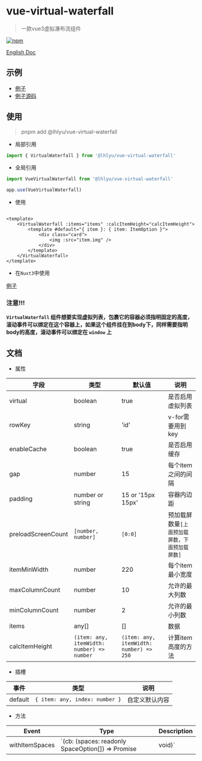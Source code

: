 # vue-virtual-waterfall

> 一款vue3虚拟瀑布流组件

[![npm](https://img.shields.io/npm/v/%40lhlyu%2Fvue-virtual-waterfall)](https://www.npmjs.com/package/@lhlyu/vue-virtual-waterfall)

[English Doc](./README.md)

## 示例

- [例子](https://waterfall.tatakai.top)
- [例子源码](./src/example/Example.vue)

## 使用

> pnpm add @lhlyu/vue-virtual-waterfall

- 局部引用

```ts
import { VirtualWaterfall } from '@lhlyu/vue-virtual-waterfall'
```

- 全局引用

```ts
import VueVirtualWaterfall from '@lhlyu/vue-virtual-waterfall'

app.use(VueVirtualWaterfall)
```

- 使用

```vue

<template>
    <VirtualWaterfall :items="items" :calcItemHeight="calcItemHeight">
        <template #default="{ item }: { item: ItemOption }">
            <div class="card">
                <img :src="item.img" />
            </div>
        </template>
    </VirtualWaterfall>
</template>
```

- 在`Nuxt3`中使用

[例子](https://codesandbox.io/p/devbox/vue-virtual-waterfall-nuxt-demo-h7g569)

### 注意!!!

**`VirtualWaterfall`
组件想要实现虚拟列表，包裹它的容器必须指明固定的高度，滚动事件可以绑定在这个容器上，如果这个组件挂在到body下，同样需要指明body的高度，滚动事件可以绑定在
`window`
上**

## 文档

- 属性

| 字段                 | 类型                                         | 默认值                                     | 说明                        |
|--------------------|--------------------------------------------|-----------------------------------------|---------------------------|
| virtual            | boolean                                    | true                                    | 是否启用虚拟列表                  |
| rowKey             | string                                     | 'id'                                    | v-for需要用到key              |
| enableCache        | boolean                                    | true                                    | 是否启用缓存                    |
| gap                | number                                     | 15                                      | 每个item之间的间隔               |
| padding            | number or string                           | 15 or '15px 15px'                       | 容器内边距                     |
| preloadScreenCount | `[number, number]`                         | `[0:0]`                                 | 预加载屏数量`[上面预加载屏数，下面预加载屏数]` |
| itemMinWidth       | number                                     | 220                                     | 每个item最小宽度                |
| maxColumnCount     | number                                     | 10                                      | 允许的最大列数                   |
| minColumnCount     | number                                     | 2                                       | 允许的最小列数                   |
| items              | any[]                                      | []                                      | 数据                        |
| calcItemHeight     | `(item: any, itemWidth: number) => number` | `(item: any, itemWidth: number) => 250` | 计算item高度的方法               |

- 插槽

| 事件      | 类型                             | 说明      |
|---------|--------------------------------|---------|
| default | `{ item: any, index: number }` | 自定义默认内容 |

- 方法

| Event          | Type                                                    | Description |
|----------------|---------------------------------------------------------|-------------|
| withItemSpaces | `(cb: (spaces: readonly SpaceOption[]) => Promise<void> | void)`      | 读取元素空间信息 |
